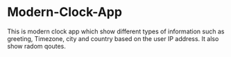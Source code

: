 # Modern-Clock-App
This is modern clock app which show different types of information such as greeting, Timezone, city and country based on the user IP address. It also show radom qoutes.
